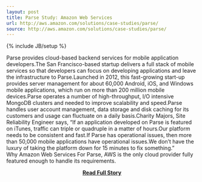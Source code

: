 ```yaml
---
layout: post
title: Parse Study: Amazon Web Services
url: http://aws.amazon.com/solutions/case-studies/parse/
source: http://aws.amazon.com/solutions/case-studies/parse/
---
```

{% include JB/setup %}<p>Parse provides cloud-based backend services for mobile application developers.The San Francisco-based startup delivers a full stack of mobile services so that developers can focus on developing applications and leave the infrastructure to Parse.Launched in 2012, this fast-growing start-up provides server management for about 60,000 Android, iOS, and Windows mobile applications, which run on more than 200 million mobile devices.Parse operates a number of high-throughput, I/O intensive MongoDB clusters and needed to improve scalability and speed.Parse handles user account management, data storage and disk caching for its customers and usage can fluctuate on a daily basis.Charity Majors, Site Reliability Engineer says, “If an application developed on Parse is featured on iTunes, traffic can triple or quadruple in a matter of hours.Our platform needs to be consistent and fast.If Parse has operational issues, then more than 50,000 mobile applications have operational issues.We don’t have the luxury of taking the platform down for 15 minutes to fix something.”  
  Why Amazon Web Services
 For Parse, AWS is the only cloud provider fully featured enough to handle its requirements.</p>
<center><p><a href="http://aws.amazon.com/solutions/case-studies/parse/" style='padding:25px; font-sze:18px; font-weight: bold;'>Read Full Story</a></p></center>
